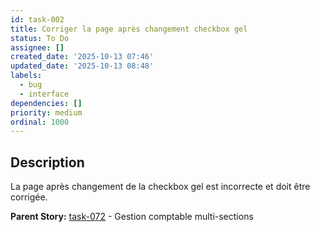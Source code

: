 ```yaml
---
id: task-002
title: Corriger la page après changement checkbox gel
status: To Do
assignee: []
created_date: '2025-10-13 07:46'
updated_date: '2025-10-13 08:48'
labels:
  - bug
  - interface
dependencies: []
priority: medium
ordinal: 1000
---
```


## Description

<!-- SECTION:DESCRIPTION:BEGIN -->
La page après changement de la checkbox gel est incorrecte et doit être corrigée.

**Parent Story:** [task-072](task-072) - Gestion comptable multi-sections
<!-- SECTION:DESCRIPTION:END -->
